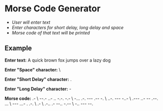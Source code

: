 # Morse Code Generator
   - _User will enter text_
   - _Enter characters for short delay, long delay and space_
   - _Morse code of that text will be printed_

## Example
**Enter text:** 
A quick brown fox jumps over a lazy dog

**Enter "Space" character:** 
\\

**Enter "Short Delay" character:** 
.

**Enter "Long Delay" character:** 
\-

**Morse code:** .- \ --.- ..- .. -.-. -.- \ -... .-. --- .-- -. \ ..-. --- -..- \ .--- ..- -- .--. ... \ --- ...- . .-. \ .- \ .-.. .- --.. -.-- \ -.. --- --. 